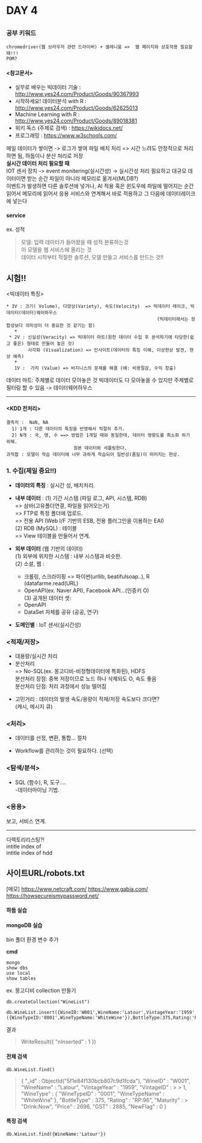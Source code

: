 # DAY 4
## 

### 공부 키워드
```
chromedriver(웹 브라우저 관련 드라이버) + 셀레니움 =>  웹 페이지와 상호작용 필요할 때!!!
POM?
```

#### <참고문서>
* 실무로 배우는 빅데이터 기술 : http://www.yes24.com/Product/Goods/90367993
* 시작하세요! 데이터분석 with R : http://www.yes24.com/Product/Goods/62625013
* Machine Learning with R : http://www.yes24.com/Product/Goods/89018381
* 위키 독스 (주제로 검색) : https://wikidocs.net/
* 프로그래밍 : https://www.w3schools.com/

매일 데이터가 쌓이면 -> 로그가 쌓여 파일 배치 처리 => 시간 느려도 안정적으로 처리하면 됨, 하둡이나 분산 처리로 저장  
**실시간 데이터 처리 필요할 때**  
IOT 센서 장치 -> event monitering(실시간성) -> 실시간성 처리 필요하고 대규모 데이터이면 받는 순간 파일이 아니라 메모리로 옮겨서(MLDB?)   
이벤트가 발생하면 다른 솔루션에 넣거나, AI 적용 혹은 윈도우에 파일에 떨어지는 순간 읽어서 메모리에 읽어서 응용 서비스와 연계해서 바로 적용하고 그 다음에 데이터레이크에 넣는다  

#### service  
ex. 성적  
> 모델: 입력 데이터가 들어왔을 때 성적 분류하는것  
> 이 모델을 웹 서비스에 올리는 것  
> 데이터 시작부터 적절한 솔루션, 모델 만들고 서비스를 만드는 것!!  

## 시험!!
<빅데이터 특징>
```
* 3V : 크기( Volume), 다양상(Variety), 속도(Velocity)  => 빅데이터 레이크, 빅데이터(데이터)웨어하우스  
                                                        (빅데이터에서는 정합성보다 의미성이 더 중요한 것 같기는 함)    
   +  
 * 2V : 신실성(Veracity) => 빅데이터 마트(원천 데이터 수집 후 분석하기에 타당한(쉽고 좋은) 형태로 만들어 놓은 것)   
        시각화 (Visualization) => 인사이트(데이터의 특징 이해, 이상현상 발견, 현상 예측)   
   +   
   1V :  가치 (Value) => 비지니스의 문제를 해결 (예: 비용절감, 수익 창출)  
```
데이터 마트: 주제별로 데이터 모아놓은 것
빅데이터도 다 모아놓을 수 있지만 주제별로 필터링 할 수 있음 -> 데이터웨어하우스

----
#### <KDD 전처리>
```
결측치 :  NaN, NA  
  1) 1개 : 다른 데이터의 특징을 반영해서 적절히 추가.  
  2) N개 : 국, 영, 수 ==> 방법은 1개일 때와 동일한데, 데이터 영향도를 최소화 하기 위해.  
                         원본 데이터와 셔플링한다.  
과적합 : 모델이 학습 데이터에 너무 과하게 학습되어 일반성(품질)이 떠러지는 현상.                         
```

### 1. 수집(제일 중요!!)  
 - **데이터의 특징** : 실시간 성, 배치처리.  
 - **내부 데이터** : (1) 기간 시스템 (파일 로그, API, 시스템, RDB)    
                               => 삼바(고유폴더연결, 파일을 읽어오는거)  
                               => FTP로 특정 폴더에 업로드.  
                               => 전용 API (Web I/F 기반의 ESB, 전용 플러그인을 이용하는 EAI)    
                     (2) RDB (MySQL) : 테이블    
                               => View 테이블을 만들어서 연계.   

 - **외부 데이터** (웹 기반의 데이터)  
   (1) 외부에 위치한 시스템 : 내부 시스템과 비슷한.  
   (2) 소셜, 웹 :   
     - 크롤링, 스크라이핑 => 파이썬(urllib, beatifulsoap..), R (datafarme.read(URL)  
     - OpenAPI(ex. Naver API), Facebook API...(인증키 O)  
   (3) 공개된 데이터 셋:  
     - OpenAPI  
     - DataSet 자체를 공유 (공공, 연구)  

- **도메인별** : IoT 센서(실시간성)

### <적재/저장>
  - 대용량/실시간 처리  
  - 분산처리  
  => No-SQL(ex. 몽고디비-비정형데이터에 특화된), HDFS  
     분산처리 장점: 중복 저장이므로 노드 하나 삭제되도 O, 속도 좋음  
     분산처리 단점: 처리 과정에서 성능 떨어짐  
* 고민거리 : 데이터의 발생 속도/용량이 적재/저장 속도보다 크다면?  
    (캐시, 메시지 큐)  
    
### <처리>
 - 데이터를 선정, 변환, 통합... 절차  
  * Workflow를 관리하는 것이 필요하다. (선택)  
  
### <탐색/분석>  
- SQL (함수), R, 도구....  
-데이터마이닝 기법.  

### <응용>  
보고, 서비스 연계.  

  
-----
디렉토리리스팅?!  
intitle index of  
intitle index of hdd  

사이트URL/robots.txt
---
[메모]
https://www.netcraft.com/
https://www.gabia.com/
https://howsecureismypassword.net/



#### 하둡 실습


#### mongoDB 실습
bin 폴더 환경 변수 추가  

**cmd**
```
mongo  
show dbs  
use local  
show tables  
```
ex. 몽고디비 collection 만들기  
```
db.createCollection("WineList")

db.WineList.insert({WineID:'W001',WineName:'Latour',VintageYear:'1959',VintageID:0001,WineType: ({WineTypeID:'0001',WineTypeName:'WhiteWine'}),BottleType:375,Rating:'RP:96',Maturity:'Drink:Now',Price:2696,GST:2885,NewFlag:0})
```
결과  
> WriteResult({ "nInserted" : 1 })  

#### 전체 검색
```
db.WineList.find()  
```
> { "_id" : ObjectId("5f1e84f130bcb807c9d1fcda"), "WineID" : "W001", "WineName" : "Latour", "VintageYear" : "1959", "VintageID" : > > 1, "WineType" : { "WineTypeID" : "0001", "WineTypeName" : "WhiteWine" }, "BottleType" : 375, "Rating" : "RP:96", "Maturity" : > "Drink:Now", "Price" : 2696, "GST" : 2885, "NewFlag" : 0 }

#### 특정 검색
```
db.WineList.find({WineName:'Latour'})
```

